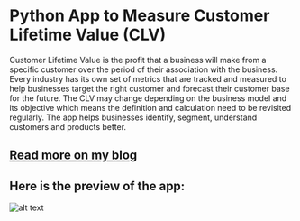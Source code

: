 # Python App to Measure Customer Lifetime Value (CLV)

Customer Lifetime Value is the profit that a business will make from a specific customer over the period of their association with the business. Every industry has its own set of metrics that are tracked and measured to help businesses target the right customer and forecast their customer base for the future. The CLV may change depending on the business model and its objective which means the definition and calculation need to be revisited regularly. The app helps businesses identify, segment, understand customers and products better. 

## [Read more on my blog](https://www.analyticsvidhya.com/blog/2021/08/create-a-python-app-to-measure-customer-lifetime-value-clv/?)

## Here is the preview of the app:</br>
![alt text](https://github.com/amitvkulkarni/Data-Apps/blob/c48a6e964033d92d1e7f31adf80bb08869c446af/Customer%20Lifetime%20Value/Home.png)



